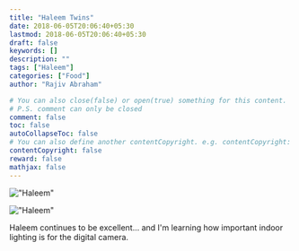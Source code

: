 ```yaml
---
title: "Haleem Twins"
date: 2018-06-05T20:06:40+05:30
lastmod: 2018-06-05T20:06:40+05:30
draft: false
keywords: []
description: ""
tags: ["Haleem"]
categories: ["Food"]
author: "Rajiv Abraham"

# You can also close(false) or open(true) something for this content.
# P.S. comment can only be closed
comment: false
toc: false
autoCollapseToc: false
# You can also define another contentCopyright. e.g. contentCopyright: "This is another copyright."
contentCopyright: false
reward: false
mathjax: false
---
```


!["Haleem"](https://res.cloudinary.com/abraham/image/upload/v1528458005/IMG_20180605_184539.jpg "Haleem")

!["Haleem"](https://res.cloudinary.com/abraham/image/upload/v1528458000/IMG_20180605_184835.jpg "Haleem")

Haleem continues to be excellent... and I'm learning how important indoor lighting is for the digital camera.